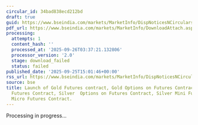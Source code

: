 ```yaml
---
circular_id: 34bad838ecd212bd
draft: true
guid: https://www.bseindia.com/markets/MarketInfo/DispNoticesNCirculars.aspx?Noticeid={A1E33F73-DBB9-44BE-9BDC-BE1B96724163}&noticeno=20250925-57&dt=09/25/2025&icount=57&totcount=65&flag=0
pdf_url: https://www.bseindia.com/markets/MarketInfo/DownloadAttach.aspx?id=20250925-57&attachedId=
processing:
  attempts: 1
  content_hash: ''
  processed_at: '2025-09-26T03:37:21.132806'
  processor_version: '2.0'
  stage: download_failed
  status: failed
published_date: '2025-09-25T15:01:46+00:00'
rss_url: https://www.bseindia.com/markets/MarketInfo/DispNoticesNCirculars.aspx?Noticeid={A1E33F73-DBB9-44BE-9BDC-BE1B96724163}&noticeno=20250925-57&dt=09/25/2025&icount=57&totcount=65&flag=0
source: bse
title: Launch of Gold Futures contract, Gold Options on Futures Contract, Gold Mini
  Futures Contract, Silver  Options on Futures Contract, Silver Mini Futures and Silver
  Micro Futures Contract.
---
```


Processing in progress...